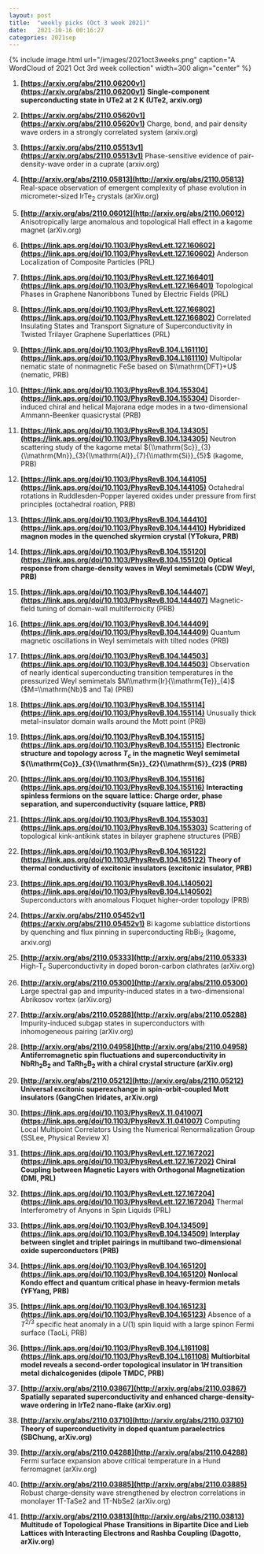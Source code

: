 ```yaml
---
layout: post
title:  "weekly picks (Oct 3 week 2021)"
date:   2021-10-16 00:16:27
categories: 2021sep
---
```


{% include image.html url="/images/2021oct3weeks.png" caption="A WordCloud of 2021 Oct 3rd week collection" width=300 align="center" %}


1. **[https://arxiv.org/abs/2110.06200v1](https://arxiv.org/abs/2110.06200v1)** **Single-component superconducting state in UTe2 at 2 K (UTe2, arxiv.org)**

1. **[https://arxiv.org/abs/2110.05620v1](https://arxiv.org/abs/2110.05620v1)** Charge, bond, and pair density wave orders in a strongly correlated system (arxiv.org)

1. **[https://arxiv.org/abs/2110.05513v1](https://arxiv.org/abs/2110.05513v1)** Phase-sensitive evidence of pair-density-wave order in a cuprate (arxiv.org)

1. **[http://arxiv.org/abs/2110.05813](http://arxiv.org/abs/2110.05813)** Real-space observation of emergent complexity of phase evolution in micrometer-sized IrTe$_2$ crystals (arXiv.org)

1. **[http://arxiv.org/abs/2110.06012](http://arxiv.org/abs/2110.06012)** Anisotropically large anomalous and topological Hall effect in a kagome magnet (arXiv.org)


1. **[https://link.aps.org/doi/10.1103/PhysRevLett.127.160602](https://link.aps.org/doi/10.1103/PhysRevLett.127.160602)** Anderson Localization of Composite Particles (PRL)

1. **[https://link.aps.org/doi/10.1103/PhysRevLett.127.166401](https://link.aps.org/doi/10.1103/PhysRevLett.127.166401)** Topological Phases in Graphene Nanoribbons Tuned by Electric Fields (PRL)

1. **[https://link.aps.org/doi/10.1103/PhysRevLett.127.166802](https://link.aps.org/doi/10.1103/PhysRevLett.127.166802)** Correlated Insulating States and Transport Signature of Superconductivity in Twisted Trilayer Graphene Superlattices (PRL)

1. **[https://link.aps.org/doi/10.1103/PhysRevB.104.L161110](https://link.aps.org/doi/10.1103/PhysRevB.104.L161110)** Multipolar nematic state of nonmagnetic FeSe based on $\\mathrm{DFT}+U$ (nematic, PRB)

1. **[https://link.aps.org/doi/10.1103/PhysRevB.104.155304](https://link.aps.org/doi/10.1103/PhysRevB.104.155304)** Disorder-induced chiral and helical Majorana edge modes in a two-dimensional Ammann-Beenker quasicrystal (PRB)

1. **[https://link.aps.org/doi/10.1103/PhysRevB.104.134305](https://link.aps.org/doi/10.1103/PhysRevB.104.134305)** Neutron scattering study of the kagome metal ${\\mathrm{Sc}}_{3}{\\mathrm{Mn}}_{3}{\\mathrm{Al}}_{7}{\\mathrm{Si}}_{5}$ (kagome, PRB)

1. **[https://link.aps.org/doi/10.1103/PhysRevB.104.144105](https://link.aps.org/doi/10.1103/PhysRevB.104.144105)** Octahedral rotations in Ruddlesden-Popper layered oxides under pressure from first principles (octahedral roation, PRB)

1. **[https://link.aps.org/doi/10.1103/PhysRevB.104.144410](https://link.aps.org/doi/10.1103/PhysRevB.104.144410)** **Hybridized magnon modes in the quenched skyrmion crystal (YTokura, PRB)**

1. **[https://link.aps.org/doi/10.1103/PhysRevB.104.155120](https://link.aps.org/doi/10.1103/PhysRevB.104.155120)** **Optical response from charge-density waves in Weyl semimetals (CDW Weyl, PRB)**

1. **[https://link.aps.org/doi/10.1103/PhysRevB.104.144407](https://link.aps.org/doi/10.1103/PhysRevB.104.144407)** Magnetic-field tuning of domain-wall multiferroicity (PRB)

1. **[https://link.aps.org/doi/10.1103/PhysRevB.104.144409](https://link.aps.org/doi/10.1103/PhysRevB.104.144409)** Quantum magnetic oscillations in Weyl semimetals with tilted nodes (PRB)

1. **[https://link.aps.org/doi/10.1103/PhysRevB.104.144503](https://link.aps.org/doi/10.1103/PhysRevB.104.144503)** Observation of nearly identical superconducting transition temperatures in the pressurized Weyl semimetals $M\\mathrm{Ir}{\\mathrm{Te}}_{4}$ ($M=\\mathrm{Nb}$ and Ta) (PRB)

1. **[https://link.aps.org/doi/10.1103/PhysRevB.104.155114](https://link.aps.org/doi/10.1103/PhysRevB.104.155114)** Unusually thick metal-insulator domain walls around the Mott point (PRB)

1. **[https://link.aps.org/doi/10.1103/PhysRevB.104.155115](https://link.aps.org/doi/10.1103/PhysRevB.104.155115)** **Electronic structure and topology across ${T}_{c}$ in the magnetic Weyl semimetal ${\\mathrm{Co}}_{3}{\\mathrm{Sn}}_{2}{\\mathrm{S}}_{2}$ (PRB)**

1. **[https://link.aps.org/doi/10.1103/PhysRevB.104.155116](https://link.aps.org/doi/10.1103/PhysRevB.104.155116)** **Interacting spinless fermions on the square lattice: Charge order, phase separation, and superconductivity (square lattice, PRB)**

1. **[https://link.aps.org/doi/10.1103/PhysRevB.104.155303](https://link.aps.org/doi/10.1103/PhysRevB.104.155303)** Scattering of topological kink-antikink states in bilayer graphene structures (PRB)

1. **[https://link.aps.org/doi/10.1103/PhysRevB.104.165122](https://link.aps.org/doi/10.1103/PhysRevB.104.165122)** **Theory of thermal conductivity of excitonic insulators (excitonic insulator, PRB)**

1. **[https://link.aps.org/doi/10.1103/PhysRevB.104.L140502](https://link.aps.org/doi/10.1103/PhysRevB.104.L140502)** Superconductors with anomalous Floquet higher-order topology (PRB)




1. **[https://arxiv.org/abs/2110.05452v1](https://arxiv.org/abs/2110.05452v1)** Bi kagome sublattice distortions by quenching and flux pinning in superconducting RbBi$_2$ (kagome, arxiv.org)

1. **[http://arxiv.org/abs/2110.05333](http://arxiv.org/abs/2110.05333)** High-T$_c$ Superconductivity in doped boron-carbon clathrates (arXiv.org)

1. **[http://arxiv.org/abs/2110.05300](http://arxiv.org/abs/2110.05300)** Large spectral gap and impurity-induced states in a two-dimensional Abrikosov vortex (arXiv.org)

1. **[http://arxiv.org/abs/2110.05288](http://arxiv.org/abs/2110.05288)** Impurity-induced subgap states in superconductors with inhomogeneous pairing (arXiv.org)

1. **[http://arxiv.org/abs/2110.04958](http://arxiv.org/abs/2110.04958)** **Antiferromagnetic spin fluctuations and superconductivity in NbRh$_2$B$_2$ and TaRh$_2$B$_2$ with a chiral crystal structure (arXiv.org)**

1. **[http://arxiv.org/abs/2110.05212](http://arxiv.org/abs/2110.05212)** **Universal excitonic superexchange in spin-orbit-coupled Mott insulators (GangChen Iridates, arXiv.org)**



1. **[https://link.aps.org/doi/10.1103/PhysRevX.11.041007](https://link.aps.org/doi/10.1103/PhysRevX.11.041007)** Computing Local Multipoint Correlators Using the Numerical Renormalization Group (SSLee, Physical Review X)

1. **[https://link.aps.org/doi/10.1103/PhysRevLett.127.167202](https://link.aps.org/doi/10.1103/PhysRevLett.127.167202)** **Chiral Coupling between Magnetic Layers with Orthogonal Magnetization (DMI, PRL)**

1. **[https://link.aps.org/doi/10.1103/PhysRevLett.127.167204](https://link.aps.org/doi/10.1103/PhysRevLett.127.167204)** Thermal Interferometry of Anyons in Spin Liquids (PRL)

1. **[https://link.aps.org/doi/10.1103/PhysRevB.104.134509](https://link.aps.org/doi/10.1103/PhysRevB.104.134509)** **Interplay between singlet and triplet pairings in multiband two-dimensional oxide superconductors (PRB)**

1. **[https://link.aps.org/doi/10.1103/PhysRevB.104.165120](https://link.aps.org/doi/10.1103/PhysRevB.104.165120)** **Nonlocal Kondo effect and quantum critical phase in heavy-fermion metals (YFYang, PRB)**

1. **[https://link.aps.org/doi/10.1103/PhysRevB.104.165123](https://link.aps.org/doi/10.1103/PhysRevB.104.165123)** Absence of a ${T}^{2/3}$ specific heat anomaly in a $U(1)$ spin liquid with a large spinon Fermi surface (TaoLi, PRB)

1. **[https://link.aps.org/doi/10.1103/PhysRevB.104.L161108](https://link.aps.org/doi/10.1103/PhysRevB.104.L161108)** **Multiorbital model reveals a second-order topological insulator in $1H$ transition metal dichalcogenides (dipole TMDC, PRB)**





1. **[http://arxiv.org/abs/2110.03867](http://arxiv.org/abs/2110.03867)** **Spatially separated superconductivity and enhanced charge-density-wave ordering in IrTe2 nano-flake (arXiv.org)**

1. **[http://arxiv.org/abs/2110.03710](http://arxiv.org/abs/2110.03710)** **Theory of superconductivity in doped quantum paraelectrics (SBChung, arXiv.org)**

1. **[http://arxiv.org/abs/2110.04288](http://arxiv.org/abs/2110.04288)** Fermi surface expansion above critical temperature in a Hund ferromagnet (arXiv.org)

1. **[http://arxiv.org/abs/2110.03885](http://arxiv.org/abs/2110.03885)** Robust charge-density wave strengthened by electron correlations in monolayer 1T-TaSe2 and 1T-NbSe2 (arXiv.org)

1. **[http://arxiv.org/abs/2110.03813](http://arxiv.org/abs/2110.03813)** **Multitude of Topological Phase Transitions in Bipartite Dice and Lieb Lattices with Interacting Electrons and Rashba Coupling (Dagotto, arXiv.org)**

